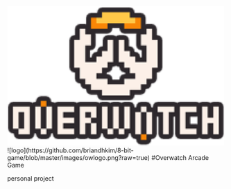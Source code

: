 <img src='https://github.com/briandhkim/8-bit-game/blob/master/images/owlogo.png'>
![logo](https://github.com/briandhkim/8-bit-game/blob/master/images/owlogo.png?raw=true)
#Overwatch Arcade Game

personal project
